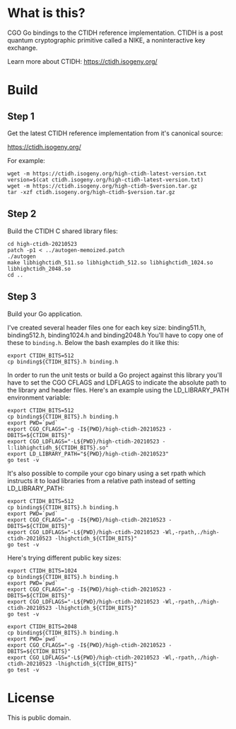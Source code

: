 
What is this?
=============

CGO Go bindings to the CTIDH reference implementation.
CTIDH is a post quantum cryptographic primitive called a NIKE,
a noninteractive key exchange.

Learn more about CTIDH: https://ctidh.isogeny.org/


Build
=====

Step 1
------

Get the latest CTIDH reference implementation from it's canonical source:

https://ctidh.isogeny.org/

For example:

```
wget -m https://ctidh.isogeny.org/high-ctidh-latest-version.txt
version=$(cat ctidh.isogeny.org/high-ctidh-latest-version.txt)
wget -m https://ctidh.isogeny.org/high-ctidh-$version.tar.gz
tar -xzf ctidh.isogeny.org/high-ctidh-$version.tar.gz
```


Step 2
------

Build the CTIDH C shared library files:

```
cd high-ctidh-20210523
patch -p1 < ../autogen-memoized.patch
./autogen
make libhighctidh_511.so libhighctidh_512.so libhighctidh_1024.so libhighctidh_2048.so
cd ..
```


Step 3
------

Build your Go application.

I've created several header files one for each key size: binding511.h, binding512.h, binding1024.h and binding2048.h
You'll have to copy one of these to `binding.h`. Below the bash examples
do it like this:

```
export CTIDH_BITS=512
cp binding${CTIDH_BITS}.h binding.h
```

In order to run the unit tests or build a Go project against this
library you'll have to set the CGO CFLAGS and LDFLAGS to indicate the
absolute path to the library and header files. Here's an example using
the LD_LIBRARY_PATH environment variable:

```
export CTIDH_BITS=512
cp binding${CTIDH_BITS}.h binding.h
export PWD=`pwd`
export CGO_CFLAGS="-g -I${PWD}/high-ctidh-20210523 -DBITS=${CTIDH_BITS}"
export CGO_LDFLAGS="-L${PWD}/high-ctidh-20210523 -l:libhighctidh_${CTIDH_BITS}.so"
export LD_LIBRARY_PATH="${PWD}/high-ctidh-20210523"
go test -v
```

It's also possible to compile your cgo binary using a set rpath which
instructs it to load libraries from a relative path instead of setting
LD_LIBRARY_PATH:

```
export CTIDH_BITS=512
cp binding${CTIDH_BITS}.h binding.h
export PWD=`pwd`
export CGO_CFLAGS="-g -I${PWD}/high-ctidh-20210523 -DBITS=${CTIDH_BITS}"
export CGO_LDFLAGS="-L${PWD}/high-ctidh-20210523 -Wl,-rpath,./high-ctidh-20210523 -lhighctidh_${CTIDH_BITS}"
go test -v
```

Here's trying different public key sizes:

```
export CTIDH_BITS=1024
cp binding${CTIDH_BITS}.h binding.h
export PWD=`pwd`
export CGO_CFLAGS="-g -I${PWD}/high-ctidh-20210523 -DBITS=${CTIDH_BITS}"
export CGO_LDFLAGS="-L${PWD}/high-ctidh-20210523 -Wl,-rpath,./high-ctidh-20210523 -lhighctidh_${CTIDH_BITS}"
go test -v
```

```
export CTIDH_BITS=2048
cp binding${CTIDH_BITS}.h binding.h
export PWD=`pwd`
export CGO_CFLAGS="-g -I${PWD}/high-ctidh-20210523 -DBITS=${CTIDH_BITS}"
export CGO_LDFLAGS="-L${PWD}/high-ctidh-20210523 -Wl,-rpath,./high-ctidh-20210523 -lhighctidh_${CTIDH_BITS}"
go test -v
```


License
=======

This is public domain.
